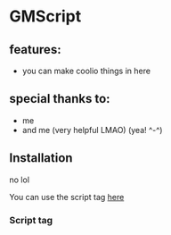 # GMScript
## features:
- you can make coolio things in here
## special thanks to: 
- me
- and me
(very helpful LMAO) (yea! ^-^)

## Installation
no lol

You can use the script tag [here](#script-tag)

### Script tag
<script src="https://cdn.jsdelivr.net/gh/TheRedEncryption/GMScript@1.0.1-alpha/GMScript.js"> </script>
